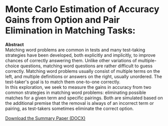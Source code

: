 # Monte Carlo Estimation of Accuracy Gains from Option and Pair Elimination in Matching Tasks:<br>
**Abstract**<br>
Matching word problems are common in tests and many test-taking strategies have been developed, both explicitly and implicitly, to improve chances of correctly answering them. Unlike other variations of multiple-choice questions, matching word questions are rather difficult to guess correctly. Matching word problems usually consist of multiple terms on the left, and multiple definitions or answers on the right, usually unordered. The test-taker's goal is to match them one-to-one correctly.<br>
In this exploration, we seek to measure the gains in accuracy from two common strategies in matching word problems: eliminating possible matches for a given term and specific pairings. Both are simulated based on the additional premise that the removal is always of an incorrect term or pairing, as test-takers sometimes eliminate the correct option.<br>

[Download the Summary Paper (DOCX)](./Monte%20Carlo%20Estimation%20of%20Accuracy%20Gains%20from%20Option%20and%20Pair%20Elimination%20in%20Matching%20Tasks.docx)
